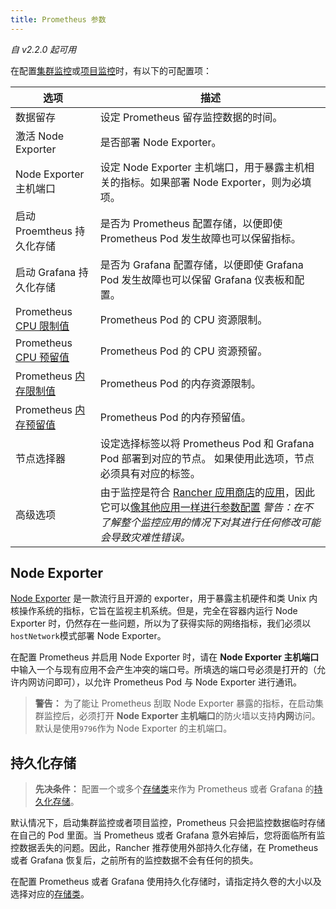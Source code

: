 ```yaml
---
title: Prometheus 参数
---
```


_自 v2.2.0 起可用_

在配置[集群监控](/docs/cluster-admin/tools/monitoring/_index)或[项目监控](/docs/project-admin/tools/monitoring/_index)时，有以下的可配置项：

| 选项                                                                                                                             | 描述                                                                                                                                                                                                                                                                                                 |
| -------------------------------------------------------------------------------------------------------------------------------- | ---------------------------------------------------------------------------------------------------------------------------------------------------------------------------------------------------------------------------------------------------------------------------------------------------- |
| 数据留存                                                                                                                         | 设定 Prometheus 留存监控数据的时间。                                                                                                                                                                                                                                                                 |
| 激活 Node Exporter                                                                                                               | 是否部署 Node Exporter。                                                                                                                                                                                                                                                                             |
| Node Exporter 主机端口                                                                                                           | 设定 Node Exporter 主机端口，用于暴露主机相关的指标。如果部署 Node Exporter，则为必填项。                                                                                                                                                                                                            |
| 启动 Proemtheus 持久化存储                                                                                                       | 是否为 Prometheus 配置存储，以便即使 Prometheus Pod 发生故障也可以保留指标。                                                                                                                                                                                                                         |
| 启动 Grafana 持久化存储                                                                                                          | 是否为 Grafana 配置存储，以便即使 Grafana Pod 发生故障也可以保留 Grafana 仪表板和配置。                                                                                                                                                                                                              |
| Prometheus [CPU 限制值](https://kubernetes.io/docs/concepts/configuration/manage-compute-resources-container/#meaning-of-cpu)    | Prometheus Pod 的 CPU 资源限制。                                                                                                                                                                                                                                                                     |
| Prometheus [CPU 预留值](https://kubernetes.io/docs/concepts/configuration/manage-compute-resources-container/#meaning-of-cpu)    | Prometheus Pod 的 CPU 资源预留。                                                                                                                                                                                                                                                                     |
| Prometheus [内存限制值](https://kubernetes.io/docs/concepts/configuration/manage-compute-resources-container/#meaning-of-memory) | Prometheus Pod 的内存资源限制。                                                                                                                                                                                                                                                                      |
| Prometheus [内存预留值](https://kubernetes.io/docs/concepts/configuration/manage-compute-resources-container/#meaning-of-memory) | Prometheus Pod 的内存预留值。                                                                                                                                                                                                                                                                        |
| 节点选择器                                                                                                                       | 设定选择标签以将 Prometheus Pod 和 Grafana Pod 部署到对应的节点。 如果使用此选项，节点必须具有对应的标签。                                                                                                                                                                                           |
| 高级选项                                                                                                                         | 由于监控是符合 [Rancher 应用商店](/docs/catalog/_index)的[应用](https://github.com/rancher/system-charts/tree/dev/charts/rancher-monitoring)，因此它可以[像其他应用一样进行参数配置](/docs/catalog/launching-apps/_index) _警告：在不了解整个监控应用的情况下对其进行任何修改可能会导致灾难性错误。_ |

## Node Exporter

[Node Exporter](https://github.com/prometheus/node_exporter/blob/master/README.md) 是一款流行且开源的 exporter，用于暴露主机硬件和类 Unix 内核操作系统的指标，它旨在监视主机系统。但是，完全在容器内运行 Node Exporter 时，仍然存在一些问题，所以为了获得实际的网络指标，我们必须以`hostNetwork`模式部署 Node Exporter。

在配置 Prometheus 并启用 Node Exporter 时，请在 **Node Exporter 主机端口**中输入一个与现有应用不会产生冲突的端口号。所填选的端口号必须是打开的（允许内网访问即可），以允许 Prometheus Pod 与 Node Exporter 进行通讯。

> **警告：** 为了能让 Prometheus 刮取 Node Exporter 暴露的指标，在启动集群监控后，必须打开 **Node Exporter 主机端口**的防火墙以支持**内网**访问。默认是使用`9796`作为 Node Exporter 的主机端口。

## 持久化存储

> **先决条件：** 配置一个或多个[存储类](/docs/cluster-admin/volumes-and-storage/_index)来作为 Prometheus 或者 Grafana 的[持久化存储](/docs/cluster-admin/volumes-and-storage/_index)。

默认情况下，启动集群监控或者项目监控，Prometheus 只会把监控数据临时存储在自己的 Pod 里面。当 Prometheus 或者 Grafana 意外宕掉后，您将面临所有监控数据丢失的问题。因此，Rancher 推荐使用外部持久化存储，在 Prometheus 或者 Grafana 恢复后，之前所有的监控数据不会有任何的损失。

在配置 Prometheus 或者 Grafana 使用持久化存储时，请指定持久卷的大小以及选择对应的[存储类](/docs/cluster-admin/volumes-and-storage/_index)。
